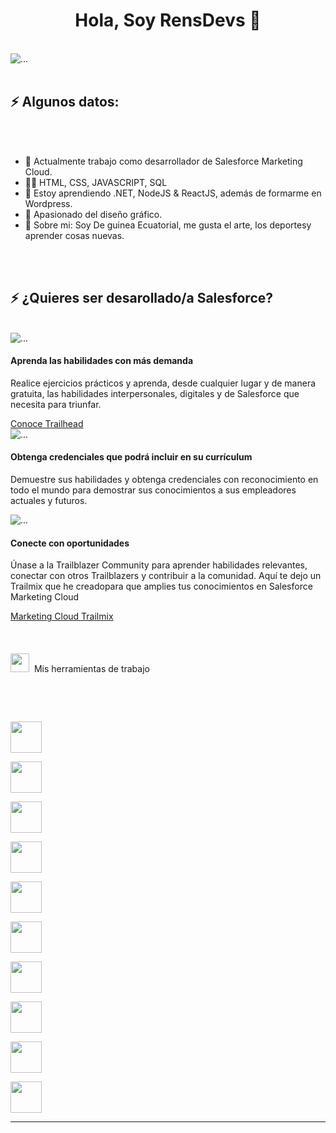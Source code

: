 
  <body>
    
<h1 align="center"> Hola, Soy RensDevs 👋</h1>

<br>

<img src="/Users/renato/Desktop/ME/BB5FEAA2-C6B8-448F-9F5B-7BE6C0BB9D70.JPEG" class="rounded mx-auto d-block" alt="...">    
<br>
<br>

<h2>⚡️ Algunos datos:</h2>
<br>
<br>
<ul>
<li>🔭 Actualmente trabajo como desarrollador de Salesforce Marketing Cloud.</li>
<li>👨‍💻 HTML, CSS, JAVASCRIPT, SQL</li>
<li>💬 Estoy aprendiendo .NET, NodeJS & ReactJS, además de formarme en Wordpress.</li>
<li> 🔎 Apasionado del diseño gráfico.</li>
<li>📙 Sobre mi: Soy De guinea Ecuatorial, me gusta el arte, los deportesy aprender cosas nuevas.</li>
</ul>

<br>
<br>
<h2>⚡️ ¿Quieres ser desarollado/a Salesforce?</h2>

<br>

  <div class="card-group">
    <div class="card">
      <img src="https://wikis.utexas.edu/download/attachments/199770654/2017-12%20-%20Facebook%20Banner%20v01-01.png?version=1&modificationDate=1534087556000&api=v2" class="card-img-top" alt="...">
      <div class="card-body">
        <h4 class="card-title">Aprenda las habilidades con más demanda</h4>
        <p class="card-text">Realice ejercicios prácticos y aprenda, desde cualquier lugar y de manera gratuita, las habilidades interpersonales, digitales y de Salesforce que necesita para triunfar.</p>
        <div class="card-body">
            <a href="https://trailhead.salesforce.com/es" class="btn btn-primary" role="button" data-bs-toggle="button"> Conoce Trailhead</a>
          </div>
      </div>
    </div>
    <div class="card">
      <img src="https://blog.varianceinfotech.com/wp-content/uploads/2018/07/salesforce-trailhead.jpg" class="card-img-top" alt="...">
      <div class="card-body">
        <h4 class="card-title">Obtenga credenciales que podrá incluir en su currículum</h4>
        <p class="card-text">Demuestre sus habilidades y obtenga credenciales con reconocimiento en todo el mundo para demostrar sus conocimientos a sus empleadores actuales y futuros.</p>
      </div>
    </div>
    <div class="card">
      <img src="https://softappzone.com/wp-content/uploads/2023/03/salesforce-marketing-cloud-la-plataforma-elegida-por-los-especialistas-en-marketing-modernos.png" class="card-img-top" alt="...">
      <div class="card-body">
        <h4 class="card-title">Conecte con oportunidades</h4>
        <p class="card-text">Únase a la Trailblazer Community para aprender habilidades relevantes, conectar con otros Trailblazers y contribuir a la comunidad. Aquí te dejo un Trailmix que he creadopara que amplies tus conocimientos en Salesforce Marketing Cloud</p>
        <div class="card-body">
            <a href="https://trailhead.salesforce.com/es-MX/users/renatombo30/trailmixes/marketing-cloud-trailmix" class="btn btn-primary" role="button" data-bs-toggle="button"> Marketing Cloud Trailmix</a>
          </div>
      </div>
    </div>
  </div>

  <br>
  <br>
  <br>
  <img src="https://media.giphy.com/media/iY8CRBdQXODJSCERIr/giphy.gif" width="30px">&nbsp; Mis herramientas de trabajo
<p align="left">
<br>
<br>

<code> <img height="50" src="https://www.vectorlogo.zone/logos/java/java-ar21.svg"> </code>
<code> <img height="50" src="https://www.vectorlogo.zone/logos/w3_html5/w3_html5-ar21.svg"> </code>
<code> <img height="50" src="https://www.vectorlogo.zone/logos/mysql/mysql-ar21.svg"> </code>
<code> <img height="50" src="https://www.vectorlogo.zone/logos/reactjs/reactjs-ar21.svg"> </code>
<code> <img height="50" src="https://www.vectorlogo.zone/logos/javascript/javascript-ar21.svg"> </code>
<code> <img height="50" src="https://upload.wikimedia.org/wikipedia/commons/9/93/Wordpress_Blue_logo.png"> </code>
<code> <img height="50" src="https://seeklogo.com/images/1/net-logo-681E247422-seeklogo.com.png"> </code>
<code> <img height="50" src="https://upload.wikimedia.org/wikipedia/commons/thumb/d/d9/Node.js_logo.svg/2560px-Node.js_logo.svg.png"> </code>
<code> <img height="50" src="https://upload.wikimedia.org/wikipedia/commons/thumb/f/f9/Salesforce.com_logo.svg/2560px-Salesforce.com_logo.svg.png"> </code>
<code> <img height="50" src="https://cdn.icon-icons.com/icons2/2415/PNG/512/bootstrap_plain_wordmark_logo_icon_146620.png"> </code>

<hr>
<p align="center">

  </body>
</html>

